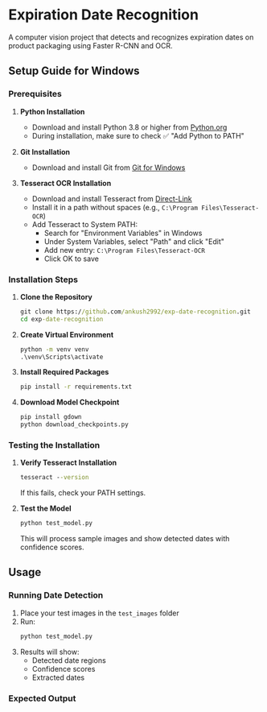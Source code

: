 # Expiration Date Recognition

A computer vision project that detects and recognizes expiration dates on product packaging using Faster R-CNN and OCR.

## Setup Guide for Windows

### Prerequisites

1. **Python Installation**
   - Download and install Python 3.8 or higher from [Python.org](https://www.python.org/downloads/)
   - During installation, make sure to check ✅ "Add Python to PATH"

2. **Git Installation**
   - Download and install Git from [Git for Windows](https://gitforwindows.org/)

3. **Tesseract OCR Installation**
   - Download and install Tesseract from [Direct-Link](https://github.com/tesseract-ocr/tesseract/releases/download/5.5.0/tesseract-ocr-w64-setup-5.5.0.20241111.exe)
   - Install it in a path without spaces (e.g., `C:\Program Files\Tesseract-OCR`)
   - Add Tesseract to System PATH:
     - Search for "Environment Variables" in Windows
     - Under System Variables, select "Path" and click "Edit"
     - Add new entry: `C:\Program Files\Tesseract-OCR`
     - Click OK to save

### Installation Steps

1. **Clone the Repository**
   ```cmd
   git clone https://github.com/ankush2992/exp-date-recognition.git
   cd exp-date-recognition
   ```

2. **Create Virtual Environment**
   ```cmd
   python -m venv venv
   .\venv\Scripts\activate
   ```

3. **Install Required Packages**
   ```cmd
   pip install -r requirements.txt
   ```

4. **Download Model Checkpoint**
   ```cmd
   pip install gdown
   python download_checkpoints.py
   ```

### Testing the Installation

1. **Verify Tesseract Installation**
   ```cmd
   tesseract --version
   ```
   If this fails, check your PATH settings.

2. **Test the Model**
   ```cmd
   python test_model.py
   ```
   This will process sample images and show detected dates with confidence scores.

## Usage

### Running Date Detection

1. Place your test images in the `test_images` folder
2. Run:
   ```cmd
   python test_model.py
   ```
3. Results will show:
   - Detected date regions
   - Confidence scores
   - Extracted dates

### Expected Output
